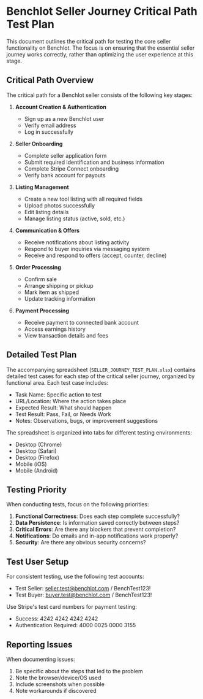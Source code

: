 # Benchlot Seller Journey Critical Path Test Plan

This document outlines the critical path for testing the core seller functionality on Benchlot. The focus is on ensuring that the essential seller journey works correctly, rather than optimizing the user experience at this stage.

## Critical Path Overview

The critical path for a Benchlot seller consists of the following key stages:

1. **Account Creation & Authentication**
   - Sign up as a new Benchlot user
   - Verify email address
   - Log in successfully

2. **Seller Onboarding**
   - Complete seller application form
   - Submit required identification and business information
   - Complete Stripe Connect onboarding
   - Verify bank account for payouts

3. **Listing Management**
   - Create a new tool listing with all required fields
   - Upload photos successfully
   - Edit listing details
   - Manage listing status (active, sold, etc.)

4. **Communication & Offers**
   - Receive notifications about listing activity
   - Respond to buyer inquiries via messaging system
   - Receive and respond to offers (accept, counter, decline)

5. **Order Processing**
   - Confirm sale
   - Arrange shipping or pickup
   - Mark item as shipped
   - Update tracking information

6. **Payment Processing**
   - Receive payment to connected bank account
   - Access earnings history
   - View transaction details and fees

## Detailed Test Plan

The accompanying spreadsheet (`SELLER_JOURNEY_TEST_PLAN.xlsx`) contains detailed test cases for each step of the critical seller journey, organized by functional area. Each test case includes:

- Task Name: Specific action to test
- URL/Location: Where the action takes place
- Expected Result: What should happen
- Test Result: Pass, Fail, or Needs Work
- Notes: Observations, bugs, or improvement suggestions

The spreadsheet is organized into tabs for different testing environments:
- Desktop (Chrome)
- Desktop (Safari)
- Desktop (Firefox)
- Mobile (iOS)
- Mobile (Android)

## Testing Priority

When conducting tests, focus on the following priorities:

1. **Functional Correctness**: Does each step complete successfully?
2. **Data Persistence**: Is information saved correctly between steps?
3. **Critical Errors**: Are there any blockers that prevent completion?
4. **Notifications**: Do emails and in-app notifications work properly?
5. **Security**: Are there any obvious security concerns?

## Test User Setup

For consistent testing, use the following test accounts:
- Test Seller: seller.test@benchlot.com / BenchTest123!
- Test Buyer: buyer.test@benchlot.com / BenchTest123!

Use Stripe's test card numbers for payment testing:
- Success: 4242 4242 4242 4242
- Authentication Required: 4000 0025 0000 3155

## Reporting Issues

When documenting issues:
1. Be specific about the steps that led to the problem
2. Note the browser/device/OS used
3. Include screenshots when possible
4. Note workarounds if discovered